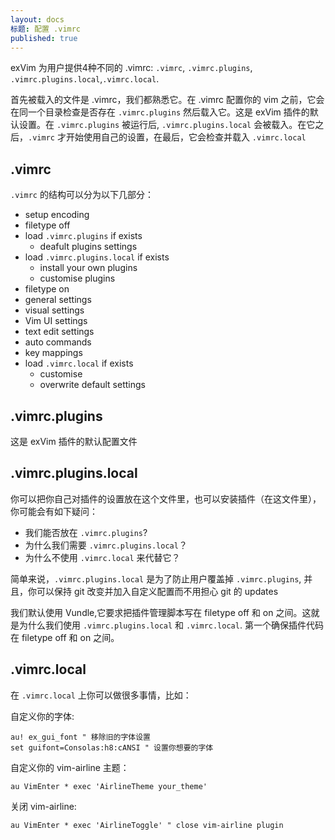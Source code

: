 ```yaml
---
layout: docs
标题: 配置 .vimrc
published: true
---
```


exVim 为用户提供4种不同的 .vimrc: `.vimrc`, `.vimrc.plugins`, `.vimrc.plugins.local`,`.vimrc.local`. 

首先被载入的文件是 .vimrc，我们都熟悉它。在 .vimrc 配置你的 vim 之前，它会在同一个目录检查是否存在 `.vimrc.plugins` 然后载入它。这是 exVim 插件的默认设置。在 `.vimrc.plugins` 被运行后, `.vimrc.plugins.local` 会被载入。在它之后，`.vimrc` 才开始使用自己的设置，在最后，它会检查并载入 `.vimrc.local`

## .vimrc

`.vimrc` 的结构可以分为以下几部分：

- setup encoding
- filetype off
- load `.vimrc.plugins` if exists
  - deafult plugins settings
- load `.vimrc.plugins.local` if exists
  - install your own plugins
  - customise plugins
- filetype on
- general settings
- visual settings
- Vim UI settings
- text edit settings
- auto commands
- key mappings
- load `.vimrc.local` if exists
  - customise
  - overwrite default settings

## .vimrc.plugins

这是 exVim 插件的默认配置文件

## .vimrc.plugins.local

你可以把你自己对插件的设置放在这个文件里，也可以安装插件（在这文件里），你可能会有如下疑问：

- 我们能否放在 `.vimrc.plugins`?
- 为什么我们需要 `.vimrc.plugins.local`？
- 为什么不使用 `.vimrc.local` 来代替它？


简单来说，`.vimrc.plugins.local` 是为了防止用户覆盖掉 `.vimrc.plugins`, 并且，你可以保持 git 改变并加入自定义配置而不用担心 git 的 updates

我们默认使用 Vundle,它要求把插件管理脚本写在 filetype off 和 on 之间。这就是为什么我们使用 `.vimrc.plugins.local` 和 `.vimrc.local`. 第一个确保插件代码在 filetype off 和 on 之间。

## .vimrc.local

在 `.vimrc.local` 上你可以做很多事情，比如：

自定义你的字体:

```vim
au! ex_gui_font " 移除旧的字体设置
set guifont=Consolas:h8:cANSI " 设置你想要的字体
```

自定义你的 vim-airline 主题：

```vim
au VimEnter * exec 'AirlineTheme your_theme'
```

关闭 vim-airline:

```vim
au VimEnter * exec 'AirlineToggle' " close vim-airline plugin
```